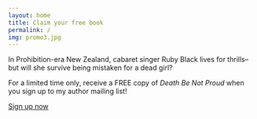 ```yaml
---
layout: home
title: Claim your free book
permalink: /
img: promo3.jpg
---
```


In Prohibition-era New Zealand, cabaret singer Ruby Black lives for thrills–but will she survive being mistaken for a dead girl? 

For a limited time only, receive a FREE copy of _Death Be Not Proud_ when you sign up to my author mailing list!

<a href="https://news.vintagenovels.com/subscription?f=gdMByrXhT05TVM2CujW1t8dsRpXrEHU3ZtUqpmsfhTLCwqleGIT4irMt721PClhEMQXKCd3FEw892892GjAue763HGlg" class="btn btn-danger">Sign up now</a>
